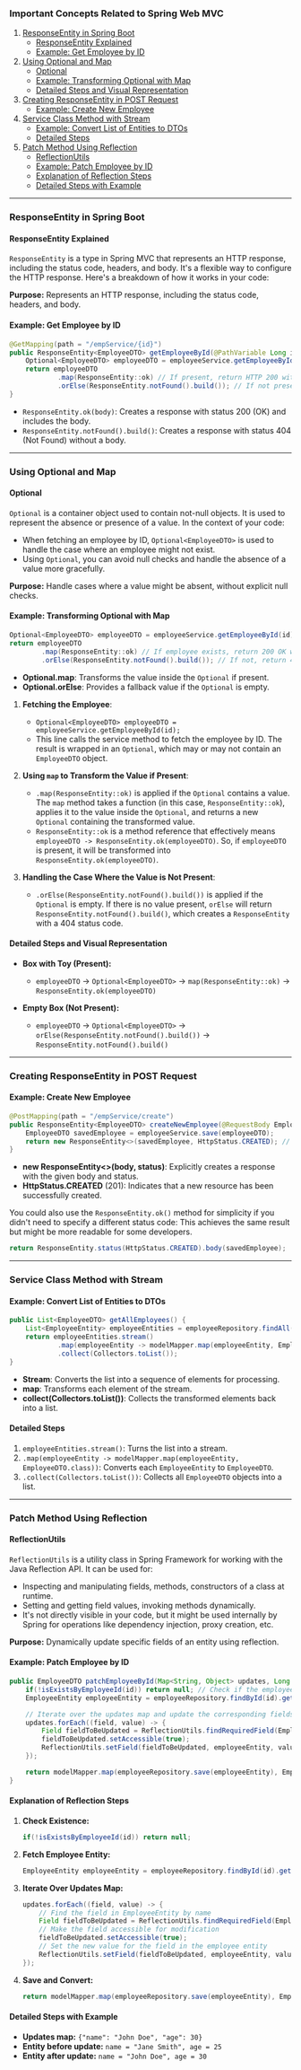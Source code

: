 ### Important Concepts Related to Spring Web MVC

1. [ResponseEntity in Spring Boot](#responseentity-in-spring-boot)
    - [ResponseEntity Explained](#responseentity-explained)
    - [Example: Get Employee by ID](#example-get-employee-by-id)
2. [Using Optional and Map](#using-optional-and-map)
    - [Optional](#optional)
    - [Example: Transforming Optional with Map](#example-transforming-optional-with-map)
    - [Detailed Steps and Visual Representation](#detailed-steps-and-visual-representation)
3. [Creating ResponseEntity in POST Request](#creating-responseentity-in-post-request)
    - [Example: Create New Employee](#example-create-new-employee)
4. [Service Class Method with Stream](#service-class-method-with-stream)
    - [Example: Convert List of Entities to DTOs](#example-convert-list-of-entities-to-dtos)
    - [Detailed Steps](#detailed-steps)
5. [Patch Method Using Reflection](#patch-method-using-reflection)
    - [ReflectionUtils](#reflectionutils)
    - [Example: Patch Employee by ID](#example-patch-employee-by-id)
    - [Explanation of Reflection Steps](#explanation-of-reflection-steps)
    - [Detailed Steps with Example](#detailed-steps-with-example)

---

### ResponseEntity in Spring Boot

#### ResponseEntity Explained

`ResponseEntity` is a type in Spring MVC that represents an HTTP response, including the status code, headers, and body. It's a flexible way to configure the HTTP response. Here's a breakdown of how it works in your code:

**Purpose:** Represents an HTTP response, including the status code, headers, and body.

#### Example: Get Employee by ID
```java
@GetMapping(path = "/empService/{id}")
public ResponseEntity<EmployeeDTO> getEmployeeById(@PathVariable Long id) {
    Optional<EmployeeDTO> employeeDTO = employeeService.getEmployeeById(id);
    return employeeDTO
            .map(ResponseEntity::ok) // If present, return HTTP 200 with employee data
            .orElse(ResponseEntity.notFound().build()); // If not present, return HTTP 404
}
```

- `ResponseEntity.ok(body)`: Creates a response with status 200 (OK) and includes the body.
- `ResponseEntity.notFound().build()`: Creates a response with status 404 (Not Found) without a body.

---

### Using Optional and Map

#### Optional

`Optional` is a container object used to contain not-null objects. It is used to represent the absence or presence of a value. In the context of your code:

- When fetching an employee by ID, `Optional<EmployeeDTO>` is used to handle the case where an employee might not exist.
- Using `Optional`, you can avoid null checks and handle the absence of a value more gracefully.

**Purpose:** Handle cases where a value might be absent, without explicit null checks.

#### Example: Transforming Optional with Map
```java
Optional<EmployeeDTO> employeeDTO = employeeService.getEmployeeById(id);
return employeeDTO
        .map(ResponseEntity::ok) // If employee exists, return 200 OK with employee data
        .orElse(ResponseEntity.notFound().build()); // If not, return 404 Not Found
```

- **Optional.map**: Transforms the value inside the `Optional` if present.
- **Optional.orElse**: Provides a fallback value if the `Optional` is empty.

1. **Fetching the Employee**: 
   - `Optional<EmployeeDTO> employeeDTO = employeeService.getEmployeeById(id);`
   - This line calls the service method to fetch the employee by ID. The result is wrapped in an `Optional`, which may or may not contain an `EmployeeDTO` object.

2. **Using `map` to Transform the Value if Present**:
   - `.map(ResponseEntity::ok)` is applied if the `Optional` contains a value. The `map` method takes a function (in this case, `ResponseEntity::ok`), applies it to the value inside the `Optional`, and returns a new `Optional` containing the transformed value.
   - `ResponseEntity::ok` is a method reference that effectively means `employeeDTO -> ResponseEntity.ok(employeeDTO)`. So, if `employeeDTO` is present, it will be transformed into `ResponseEntity.ok(employeeDTO)`.

3. **Handling the Case Where the Value is Not Present**:
   - `.orElse(ResponseEntity.notFound().build())` is applied if the `Optional` is empty. If there is no value present, `orElse` will return `ResponseEntity.notFound().build()`, which creates a `ResponseEntity` with a 404 status code.

#### Detailed Steps and Visual Representation

- **Box with Toy (Present):**
  - `employeeDTO` -> `Optional<EmployeeDTO>` -> `map(ResponseEntity::ok)` -> `ResponseEntity.ok(employeeDTO)`

- **Empty Box (Not Present):**
  - `employeeDTO` -> `Optional<EmployeeDTO>` -> `orElse(ResponseEntity.notFound().build())` -> `ResponseEntity.notFound().build()`

---

### Creating ResponseEntity in POST Request

#### Example: Create New Employee
```java
@PostMapping(path = "/empService/create")
public ResponseEntity<EmployeeDTO> createNewEmployee(@RequestBody EmployeeDTO employeeDTO) {
    EmployeeDTO savedEmployee = employeeService.save(employeeDTO);
    return new ResponseEntity<>(savedEmployee, HttpStatus.CREATED); // Return 201 Created with the saved employee
}
```

- **new ResponseEntity<>(body, status)**: Explicitly creates a response with the given body and status.
- **HttpStatus.CREATED** (201): Indicates that a new resource has been successfully created.

You could also use the `ResponseEntity.ok()` method for simplicity if you didn't need to specify a different status code:
This achieves the same result but might be more readable for some developers.

```java
return ResponseEntity.status(HttpStatus.CREATED).body(savedEmployee);
```

---

### Service Class Method with Stream

#### Example: Convert List of Entities to DTOs
```java
public List<EmployeeDTO> getAllEmployees() {
    List<EmployeeEntity> employeeEntities = employeeRepository.findAll();
    return employeeEntities.stream()
            .map(employeeEntity -> modelMapper.map(employeeEntity, EmployeeDTO.class))
            .collect(Collectors.toList());
}
```

- **Stream**: Converts the list into a sequence of elements for processing.
- **map**: Transforms each element of the stream.
- **collect(Collectors.toList())**: Collects the transformed elements back into a list.

#### Detailed Steps
1. `employeeEntities.stream()`: Turns the list into a stream.
2. `.map(employeeEntity -> modelMapper.map(employeeEntity, EmployeeDTO.class))`: Converts each `EmployeeEntity` to `EmployeeDTO`.
3. `.collect(Collectors.toList())`: Collects all `EmployeeDTO` objects into a list.

---

### Patch Method Using Reflection

#### ReflectionUtils

`ReflectionUtils` is a utility class in Spring Framework for working with the Java Reflection API. It can be used for:

- Inspecting and manipulating fields, methods, constructors of a class at runtime.
- Setting and getting field values, invoking methods dynamically.
- It's not directly visible in your code, but it might be used internally by Spring for operations like dependency injection, proxy creation, etc.

**Purpose:** Dynamically update specific fields of an entity using reflection.

#### Example: Patch Employee by ID
```java
public EmployeeDTO patchEmployeeById(Map<String, Object> updates, Long id) {
    if(!isExistsByEmployeeId(id)) return null; // Check if the employee exists
    EmployeeEntity employeeEntity = employeeRepository.findById(id).get(); // Fetch the employee

    // Iterate over the updates map and update the corresponding fields in the employee entity
    updates.forEach((field, value) -> {
        Field fieldToBeUpdated = ReflectionUtils.findRequiredField(EmployeeEntity.class, field);
        fieldToBeUpdated.setAccessible(true);
        ReflectionUtils.setField(fieldToBeUpdated, employeeEntity, value);
    });

    return modelMapper.map(employeeRepository.save(employeeEntity), EmployeeDTO.class); // Save and convert to DTO
}
```

#### Explanation of Reflection Steps
1. **Check Existence:**
   ```java
   if(!isExistsByEmployeeId(id)) return null;
   ```

2. **Fetch Employee Entity:**
   ```java
   EmployeeEntity employeeEntity = employeeRepository.findById(id).get();
   ```

3. **Iterate Over Updates Map:**
   ```java
   updates.forEach((field, value) -> {
       // Find the field in EmployeeEntity by name
       Field fieldToBeUpdated = ReflectionUtils.findRequiredField(EmployeeEntity.class, field);
       // Make the field accessible for modification
       fieldToBeUpdated.setAccessible(true);
       // Set the new value for the field in the employee entity
       ReflectionUtils.setField(fieldToBeUpdated, employeeEntity, value);
   });
   ```

4. **Save and Convert:**
   ```java
   return modelMapper.map(employeeRepository.save(employeeEntity), EmployeeDTO.class);
   ```

#### Detailed Steps with Example
- **Updates map:** `{"name": "John Doe", "age": 30}`
- **Entity before update:** `name = "Jane Smith", age = 25`
- **Entity after update:** `name = "John Doe", age = 30`